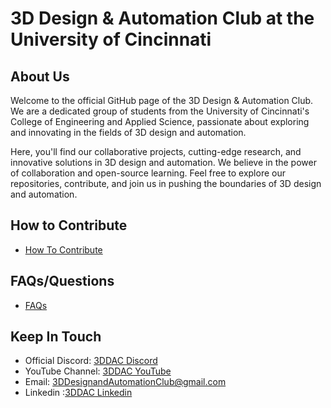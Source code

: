 # 3D Design & Automation Club at the University of Cincinnati
## About Us

Welcome to the official GitHub page of the 3D Design & Automation Club. We are a dedicated group of students from the University of Cincinnati's College of Engineering and Applied Science, passionate about exploring and innovating in the fields of 3D design and automation. 

Here, you'll find our collaborative projects, cutting-edge research, and innovative solutions in 3D design and automation. We believe in the power of collaboration and open-source learning. Feel free to explore our repositories, contribute, and join us in pushing the boundaries of 3D design and automation.

## How to Contribute
- [How To Contribute](CONTRIBUTING.md)
## FAQs/Questions
- [FAQs](FAQ.md)
## Keep In Touch
- Official Discord: [3DDAC Discord](https://discord.gg/zMQCnrydQw)
- YouTube Channel: [3DDAC YouTube](https://www.youtube.com/@3DDAC)
- Email: [3DDesignandAutomationClub@gmail.com](mailto:3DDesignandAutomationClub@gmail.com)
- Linkedin :[3DDAC Linkedin](https://www.linkedin.com/groups/13046147/)
